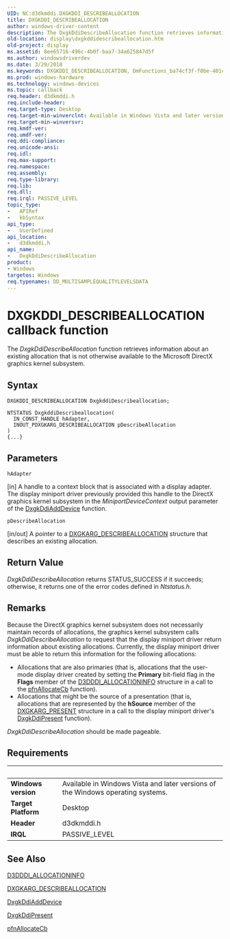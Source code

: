 ```yaml
---
UID: NC:d3dkmddi.DXGKDDI_DESCRIBEALLOCATION
title: DXGKDDI_DESCRIBEALLOCATION
author: windows-driver-content
description: The DxgkDdiDescribeAllocation function retrieves information about an existing allocation that is not otherwise available to the Microsoft DirectX graphics kernel subsystem.
old-location: display\dxgkddidescribeallocation.htm
old-project: display
ms.assetid: 8ee65716-496c-4b0f-baa7-34a625847d5f
ms.author: windowsdriverdev
ms.date: 3/29/2018
ms.keywords: DXGKDDI_DESCRIBEALLOCATION, DmFunctions_ba74cf3f-f0be-401c-8232-0672d490221a.xml, DxgkDdiDescribeAllocation, DxgkDdiDescribeAllocation callback function [Display Devices], d3dkmddi/DxgkDdiDescribeAllocation, display.dxgkddidescribeallocation
ms.prod: windows-hardware
ms.technology: windows-devices
ms.topic: callback
req.header: d3dkmddi.h
req.include-header: 
req.target-type: Desktop
req.target-min-winverclnt: Available in Windows Vista and later versions of the Windows operating systems.
req.target-min-winversvr: 
req.kmdf-ver: 
req.umdf-ver: 
req.ddi-compliance: 
req.unicode-ansi: 
req.idl: 
req.max-support: 
req.namespace: 
req.assembly: 
req.type-library: 
req.lib: 
req.dll: 
req.irql: PASSIVE_LEVEL
topic_type:
-	APIRef
-	kbSyntax
api_type:
-	UserDefined
api_location:
-	d3dkmddi.h
api_name:
-	DxgkDdiDescribeAllocation
product:
- Windows
targetos: Windows
req.typenames: DD_MULTISAMPLEQUALITYLEVELSDATA
---
```



# DXGKDDI_DESCRIBEALLOCATION callback function
The <i>DxgkDdiDescribeAllocation</i> function retrieves information about an existing allocation that is not otherwise available to the Microsoft DirectX graphics kernel subsystem.

## Syntax

```
DXGKDDI_DESCRIBEALLOCATION DxgkddiDescribeallocation;

NTSTATUS DxgkddiDescribeallocation(
  IN_CONST_HANDLE hAdapter,
  INOUT_PDXGKARG_DESCRIBEALLOCATION pDescribeAllocation
)
{...}
```

## Parameters

`hAdapter`

[in] A handle to a context block that is associated with a display adapter. The display miniport driver previously provided this handle to the DirectX graphics kernel subsystem in the <i>MiniportDeviceContext</i> output parameter of the <a href="https://msdn.microsoft.com/5fd4046f-54c3-4dfc-8d51-0d9ebcde0bea">DxgkDdiAddDevice</a> function.

`pDescribeAllocation`

[in/out] A pointer to a <a href="https://msdn.microsoft.com/library/windows/hardware/ff557575">DXGKARG_DESCRIBEALLOCATION</a> structure that describes an existing allocation.


## Return Value

<i>DxgkDdiDescribeAllocation</i> returns STATUS_SUCCESS if it succeeds; otherwise, it returns one of the error codes defined in <i>Ntstatus.h</i>.

## Remarks

Because the DirectX graphics kernel subsystem does not necessarily maintain records of allocations, the graphics kernel subsystem calls <i>DxgkDdiDescribeAllocation</i> to request that the display miniport driver return information about existing allocations. Currently, the display miniport driver must be able to return this information for the following allocations:

<ul>
<li>
Allocations that are also primaries (that is, allocations that the user-mode display driver created by setting the <b>Primary</b> bit-field flag in the <b>Flags</b> member of the <a href="https://msdn.microsoft.com/library/windows/hardware/ff544364">D3DDDI_ALLOCATIONINFO</a> structure in a call to the <a href="https://msdn.microsoft.com/a61e6c6a-3992-429c-ad8c-5f1a61dc7b8b">pfnAllocateCb</a> function).

</li>
<li>
Allocations that might be the source of a presentation (that is, allocations that are represented by the <b>hSource</b> member of the <a href="https://msdn.microsoft.com/library/windows/hardware/ff557618">DXGKARG_PRESENT</a> structure in a call to the display miniport driver's <a href="https://msdn.microsoft.com/1a46b129-1e78-44e6-a609-59eab206692b">DxgkDdiPresent</a> function).

</li>
</ul>
<i>DxgkDdiDescribeAllocation</i> should be made pageable.

## Requirements
| &nbsp; | &nbsp; |
| ---- |:---- |
| **Windows version** | Available in Windows Vista and later versions of the Windows operating systems.  |
| **Target Platform** | Desktop |
| **Header** | d3dkmddi.h |
| **IRQL** | PASSIVE_LEVEL |

## See Also

<a href="https://msdn.microsoft.com/library/windows/hardware/ff544364">D3DDDI_ALLOCATIONINFO</a>



<a href="https://msdn.microsoft.com/library/windows/hardware/ff557575">DXGKARG_DESCRIBEALLOCATION</a>



<a href="https://msdn.microsoft.com/5fd4046f-54c3-4dfc-8d51-0d9ebcde0bea">DxgkDdiAddDevice</a>



<a href="https://msdn.microsoft.com/1a46b129-1e78-44e6-a609-59eab206692b">DxgkDdiPresent</a>



<a href="https://msdn.microsoft.com/a61e6c6a-3992-429c-ad8c-5f1a61dc7b8b">pfnAllocateCb</a>